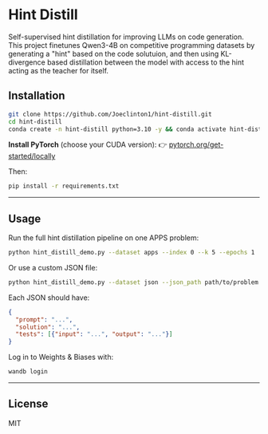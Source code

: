 # Hint Distill

Self-supervised hint distillation for improving LLMs on code generation.  
This project finetunes Qwen3-4B on competitive programming datasets by generating a "hint" based on the code solutuion, and then using KL-divergence based distillation between the model with access to the hint acting as the teacher for itself.
## Installation

```bash
git clone https://github.com/Joeclinton1/hint-distill.git
cd hint-distill
conda create -n hint-distill python=3.10 -y && conda activate hint-distill
```

**Install PyTorch** (choose your CUDA version):
👉 [pytorch.org/get-started/locally](https://pytorch.org/get-started/locally)

Then:

```bash
pip install -r requirements.txt
```

---

## Usage

Run the full hint distillation pipeline on one APPS problem:

```bash
python hint_distill_demo.py --dataset apps --index 0 --k 5 --epochs 1
```

Or use a custom JSON file:

```bash
python hint_distill_demo.py --dataset json --json_path path/to/problem.json
```

Each JSON should have:

```json
{
  "prompt": "...",
  "solution": "...",
  "tests": [{"input": "...", "output": "..."}]
}
```

Log in to Weights & Biases with:

```bash
wandb login
```

---

## License

MIT
